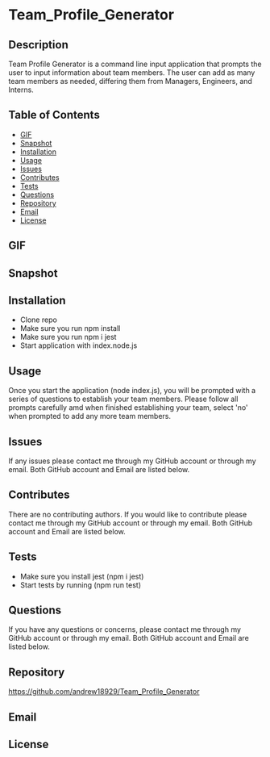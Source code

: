 # Team_Profile_Generator

## Description
Team Profile Generator is a command line input application that prompts the user to input information about team members. The user can add as many team members as needed, differing them
from Managers, Engineers, and Interns.

## Table of Contents
- [GIF](#gif)
- [Snapshot](#snapshot)
- [Installation](#installation)
- [Usage](#usage)
- [Issues](#issues)
- [Contributes](#contributes)
- [Tests](#tests)
- [Questions](#questions)
- [Repository](#repository)
- [Email](#email)
- [License](#license)

## GIF

## Snapshot

## Installation
- Clone repo
- Make sure you run npm install
- Make sure you run npm i jest
- Start application with index.node.js

## Usage
Once you start the application (node index.js), you will be prompted with a series of questions to establish your team members. Please follow all prompts carefully amd when finished 
establishing your team, select 'no' when prompted to add any more team members.

## Issues
If any issues please contact me through my GitHub account or through my email. Both GitHub account and Email are listed below.

## Contributes
There are no contributing authors. If you would like to contribute please contact me through my GitHub account or through my email. Both GitHub account and Email are listed below.

## Tests
- Make sure you install jest (npm i jest)
- Start tests by running (npm run test)

## Questions
If you have any questions or concerns, please contact me through my GitHub account or through my email. Both GitHub account and Email are listed below.

## Repository
https://github.com/andrew18929/Team_Profile_Generator

## Email

## License